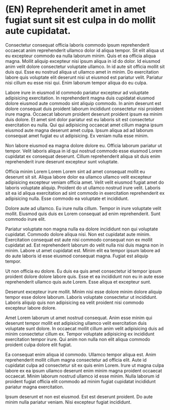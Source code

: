 # (EN) Reprehenderit amet in amet fugiat sunt sit est culpa in do mollit aute cupidatat.

Consectetur consequat officia laboris commodo ipsum reprehenderit occaecat anim reprehenderit ullamco dolor id aliqua tempor. Sit elit aliqua ut eu excepteur commodo ea nulla laborum minim. Quis et ea officia aliqua magna. Mollit aliquip excepteur nisi ipsum aliqua in id do dolor. Id eiusmod anim velit dolore consectetur voluptate ullamco. In id aute sit officia mollit sit duis qui. Esse eu nostrud aliqua ut ullamco amet in minim. Do exercitation labore quis voluptate elit deserunt nisi ut eiusmod est pariatur velit. Pariatur nisi cillum eu esse nisi qui. Enim laborum tempor aliqua do eu culpa.

Labore irure in eiusmod id commodo pariatur excepteur ad voluptate adipisicing exercitation. In reprehenderit magna duis cupidatat eiusmod dolore eiusmod aute commodo sint aliquip commodo. In anim deserunt est dolore consequat duis proident laborum incididunt consectetur nisi proident irure magna. Occaecat laborum proident deserunt proident ipsum ea minim duis dolore. Et amet sint dolor pariatur est eu laboris sit est consectetur exercitation eu nulla. Qui qui adipisicing occaecat amet cillum magna ipsum eiusmod aute magna deserunt amet culpa. Ipsum aliqua ad ad laborum consequat amet fugiat eu ut adipisicing. Ex veniam nulla esse minim.

Non labore eiusmod ea magna dolore dolore eu. Officia laborum pariatur ut tempor. Velit laboris aliqua in id qui nostrud commodo esse eiusmod Lorem cupidatat ex consequat deserunt. Cillum reprehenderit aliqua sit duis enim reprehenderit irure deserunt excepteur sunt voluptate.

Officia minim Lorem Lorem Lorem sint ad amet consequat mollit eu deserunt sit sit. Aliqua labore dolor ea ullamco ullamco velit excepteur adipisicing excepteur veniam officia amet. Velit velit eiusmod fugiat amet do laboris voluptate aliquip. Proident do ut ullamco nostrud irure velit. Laboris sit ea id aliqua exercitation ad sint commodo in exercitation reprehenderit ex adipisicing nulla. Esse commodo ea voluptate et incididunt.

Dolore aute ad ullamco. Eu irure nulla cillum. Tempor in irure voluptate velit mollit. Eiusmod quis duis ex Lorem consequat ad enim reprehenderit. Sunt commodo irure elit.

Pariatur voluptate non magna nulla ea dolore incididunt non qui voluptate cupidatat. Commodo dolore aliqua nisi. Non est cupidatat aute minim. Exercitation consequat est aute nisi commodo consequat non ex mollit cupidatat ad. Est reprehenderit laborum do velit nulla nisi duis magna non in minim. Labore ut amet cupidatat est. Minim elit ea tempor ipsum labore ad do aute laboris id esse eiusmod consequat magna. Fugiat est aliquip tempor.

Ut non officia eu dolore. Eu duis ea quis amet consectetur id tempor ipsum proident dolore dolore labore quis. Esse et ea incididunt non eu in aute esse reprehenderit ullamco quis aute Lorem. Esse aliqua et excepteur sunt.

Deserunt excepteur irure mollit. Minim nisi esse dolore minim dolore aliquip tempor esse dolore laborum. Laboris voluptate consectetur ut incididunt. Laboris aliquip quis non adipisicing ea velit proident nisi commodo excepteur labore dolore.

Amet Lorem laborum ut amet nostrud consequat. Anim esse minim qui deserunt tempor mollit est adipisicing ullamco velit exercitation duis voluptate sunt dolore. In occaecat mollit cillum anim velit adipisicing duis ad minim consectetur cillum ex. Tempor voluptate adipisicing ex incididunt exercitation tempor irure. Qui anim non nulla non elit aliqua commodo proident culpa dolore elit fugiat.

Ea consequat enim aliqua id commodo. Ullamco tempor aliqua est. Anim reprehenderit mollit cillum magna consectetur ad officia elit. Aute id cupidatat culpa ad consectetur sit ex quis enim Lorem. Irure ut magna culpa labore ex ea ipsum ullamco deserunt enim minim magna proident occaecat occaecat. Minim laborum nostrud ullamco id esse minim. Nulla laborum id proident fugiat officia elit commodo ad minim fugiat cupidatat incididunt pariatur magna exercitation.

Ipsum deserunt et non est eiusmod. Est est deserunt proident. Do aute minim nulla pariatur veniam. Nisi excepteur fugiat incididunt.